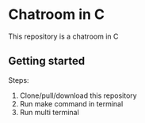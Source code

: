 # Chatroom in C

This repository is a chatroom in C

## Getting started

Steps:

1. Clone/pull/download this repository
2. Run make command in terminal
3. Run multi terminal

